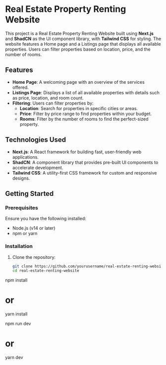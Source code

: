 # Real Estate Property Renting Website

This project is a Real Estate Property Renting Website built using **Next.js** and **ShadCN** as the UI component library, with **Tailwind CSS** for styling. The website features a Home page and a Listings page that displays all available properties. Users can filter properties based on location, price, and the number of rooms.

## Features

- **Home Page**: A welcoming page with an overview of the services offered.
- **Listings Page**: Displays a list of all available properties with details such as price, location, and room count.
- **Filtering**: Users can filter properties by:
  - **Location**: Search for properties in specific cities or areas.
  - **Price**: Filter by price range to find properties within your budget.
  - **Rooms**: Filter by the number of rooms to find the perfect-sized property.

## Technologies Used

- **Next.js**: A React framework for building fast, user-friendly web applications.
- **ShadCN**: A component library that provides pre-built UI components to accelerate development.
- **Tailwind CSS**: A utility-first CSS framework for custom and responsive designs.

## Getting Started

### Prerequisites

Ensure you have the following installed:

- Node.js (v14 or later)
- npm or yarn

### Installation

1. Clone the repository:

   ```bash
   git clone https://github.com/yourusername/real-estate-renting-website.git
   cd real-estate-renting-website

npm install
# or
yarn install

npm run dev
# or
yarn dev
